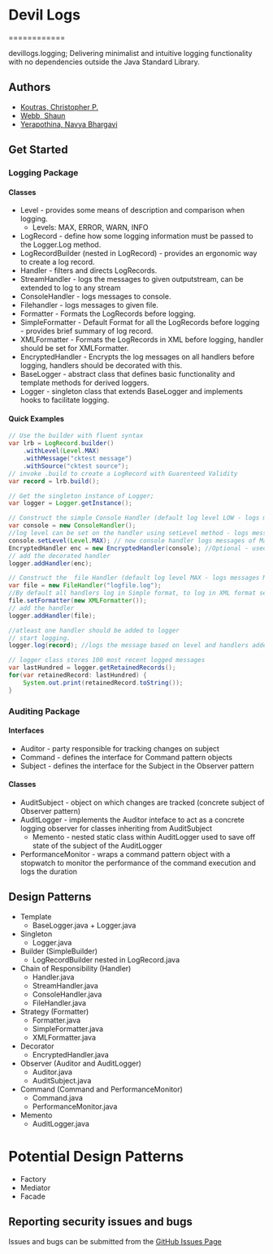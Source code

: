# Devil Logs
============

devillogs.logging; Delivering minimalist and intuitive logging functionality with no dependencies outside the Java Standard Library.

## Authors
* [Koutras, Christopher P.](https://github.com/cpkoutras)
* [Webb, Shaun](https://github.com/shaunwebb20)
* [Yerapothina, Navya Bhargavi](https://github.com/NavyaBhargaviYerapothina)


## Get Started

### Logging Package

#### Classes
- Level - provides some means of description and comparison when logging.
    - Levels: MAX, ERROR, WARN, INFO
- LogRecord - define how some logging information must be passed to the Logger.Log method.
- LogRecordBuilder (nested in LogRecord) - provides an ergonomic way to create a log record.
- Handler - filters and directs LogRecords.
- StreamHandler - logs the messages to given outputstream, can be extended to log to any stream
- ConsoleHandler - logs messages to console.
- Filehandler - logs messages to given file.
- Formatter - Formats the LogRecords before logging.
- SimpleFormatter - Default Format for all the LogRecords before logging - provides brief summary of log record.
- XMLFormatter - Formats the LogRecords in XML before logging, handler should be set for XMLFormatter.
- EncryptedHandler - Encrypts the log messages on all handlers before logging, handlers should be decorated with this.
- BaseLogger - abstract class that defines basic functionality and template methods for derived loggers.
- Logger - singleton class that extends BaseLogger and implements hooks to facilitate logging.

#### Quick Examples

```java
// Use the builder with fluent syntax
var lrb = LogRecord.builder()
    .withLevel(Level.MAX)
    .withMessage("cktest message")
    .withSource("cktest source");
// invoke .build to create a LogRecord with Guarenteed Validity
var record = lrb.build();

// Get the singleton instance of Logger;
var logger = Logger.getInstance();

// Construct the simple Console Handler (default log level LOW - logs messages LOW)
var console = new ConsoleHandler();
//log level can be set on the handler using setLevel method - logs messages of given level
console.setLevel(Level.MAX); // now console handler logs messages of Max level
EncryptedHandler enc = new EncryptedHandler(console); //Optional - used to encrypt log messages, can be added on all handlers
// add the decorated handler
logger.addHandler(enc);

// Construct the  file Handler (default log level MAX - logs messages MAX and below)
var file = new FileHandler("logfile.log");
//By default all handlers log in Simple format, to log in XML format setFormatter for the handler
file.setFormatter(new XMLFormatter());
// add the handler
logger.addHandler(file);

//atleast one handler should be added to logger
// start logging. 
logger.log(record); //logs the message based on level and handlers added

// logger class stores 100 most recent logged messages
var lastHundred = logger.getRetainedRecords();
for(var retainedRecord: lastHundred) {
    System.out.print(retainedRecord.toString());
}
```

### Auditing Package

#### Interfaces
- Auditor - party responsible for tracking changes on subject
- Command - defines the interface for Command pattern objects
- Subject - defines the interface for the Subject in the Observer pattern

#### Classes
- AuditSubject - object on which changes are tracked (concrete subject of Observer pattern)
- AuditLogger - implements the Auditor inteface to act as a concrete logging observer for classes inheriting from AuditSubject
	- Memento - nested static class within AuditLogger used to save off state of the subject of the AuditLogger
- PerformanceMonitor - wraps a command pattern object with a stopwatch to monitor the performance of the command execution and logs the duration


## Design Patterns

- Template 
    - BaseLogger.java + Logger.java
- Singleton 
    - Logger.java 
- Builder (SimpleBuilder)
    - LogRecordBuilder nested in LogRecord.java
- Chain of Responsibility (Handler)
    - Handler.java
	- StreamHandler.java
	- ConsoleHandler.java
	- FileHandler.java	
- Strategy (Formatter)
	- Formatter.java
	- SimpleFormatter.java
	- XMLFormatter.java
- Decorator
	- EncryptedHandler.java
- Observer (Auditor and AuditLogger)
    - Auditor.java
    - AuditSubject.java
- Command (Command and PerformanceMonitor)
	- Command.java
	- PerformanceMonitor.java
- Memento
	- AuditLogger.java

# Potential Design Patterns
- Factory
- Mediator
- Facade

## Reporting security issues and bugs

Issues and bugs can be submitted from the [GitHub Issues Page](https://github.com/CCSU-DesignPatterns/publicfinalprojectf22-devil-logs/issues)
